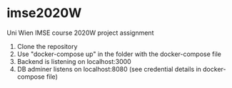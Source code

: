 # imse2020W
Uni Wien IMSE course 2020W project assignment

1. Clone the repository
2. Use "docker-compose up" in the folder with the docker-compose file
3. Backend is listening on localhost:3000
4. DB adminer listens on localhost:8080 (see credential details in docker-compose file)
